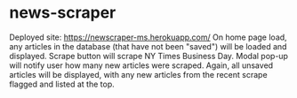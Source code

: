# news-scraper
Deployed site: https://newscraper-ms.herokuapp.com/
On home page load, any articles in the database (that have not been "saved") will be loaded and displayed. Scrape button will scrape NY Times Business Day.  Modal pop-up will notify user how many new articles were scraped.  Again, all unsaved articles will be displayed, with any new articles from the recent scrape flagged and listed at the top.
